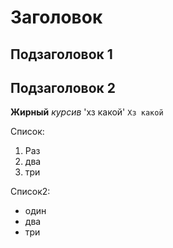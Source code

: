 Заголовок
====

Подзаголовок 1
---

Подзаголовок 2
---

**Жирный**
_курсив_
'хз какой'
`Хз какой`


Список:
1. Раз
2. два
3. три

Список2:
* один
* два
* три
